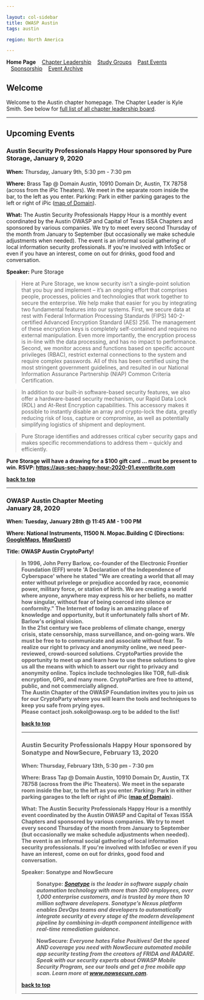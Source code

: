 ```yaml
---

layout: col-sidebar
title: OWASP Austin
tags: austin

region: North America

---
```

<strong>Home Page</strong>
&nbsp;&nbsp;&nbsp;[Chapter Leadership](leadership.md)
&nbsp;&nbsp;&nbsp;[Study Groups](studygroups.md)
&nbsp;&nbsp;&nbsp;[Past Events](pastevents.md)
&nbsp;&nbsp;&nbsp;[Sponsorship](sponsorship.md)
&nbsp;&nbsp;&nbsp;[Event Archive](pasteventsarchive.md)

Welcome
-------
Welcome to the Austin chapter homepage. The Chapter Leader is Kyle Smith. See below for [full list of all chapter leadership board](leadership.md).

<hr/>

Upcoming Events
---------------

### Austin Security Professionals Happy Hour sponsored by Pure Storage, January 9, 2020 ###

**When:** Thursday, January 9th, 5:30 pm - 7:30 pm

**Where:** Brass Tap @ Domain Austin, 10910 Domain Dr, Austin, TX 78758 (across from the iPic Theaters). We meet in the separate room inside the bar, to the left as you enter. Parking: Park in either parking garages to the left or right of iPic (<a href="https://www.simon.com/mall/the-domain/map/#/location/the-brass-tap" target="_blank">map of Domain</a>).

**What:** The Austin Security Professionals Happy Hour is a monthly event coordinated by the Austin OWASP and Capital of Texas ISSA Chapters and sponsored by various companies. We try to meet every second Thursday of the month from January to September (but occasionally we make schedule adjustments when needed). The event is an informal social gathering of local information security professionals. If you're involved with InfoSec or even if you have an interest, come on out for drinks, good food and conversation. 

**Speaker:** Pure Storage

<blockquote>Here at Pure Storage, we know security isn’t a single-point solution that you buy and implement – it’s an ongoing effort that comprises people, processes, policies and technologies that work together to secure the enterprise. We help make that easier for you by integrating two fundamental features into our systems. First, we secure data at rest with Federal Information Processing Standards (FIPS) 140-2-certified Advanced Encryption Standard (AES) 256. The management of these encryption keys is completely self-contained and requires no external manipulation. Even more importantly, the encryption process is in-line with the data processing, and has no impact to performance. Second, we monitor access and functions based on specific account privileges (RBAC), restrict external connections to the system and require complex passwords. All of this has been certified using the most stringent government guidelines, and resulted in our National Information Assurance Partnership (NIAP) Common Criteria Certification.</blockquote>

<blockquote>In addition to our built-in software-based security features, we also offer a hardware-based security mechanism, our Rapid Data Lock (RDL) and At-Rest Encryption capabilities. This accessory makes it possible to instantly disable an array and crypto-lock the data, greatly reducing risk of loss, capture or compromise, as well as potentially simplifying logistics of shipment and deployment.</blockquote>

<blockquote>Pure Storage identifies and addresses critical cyber security gaps and makes specific recommendations to address them – quickly and efficiently.</blockquote>

<strong>Pure Storage will have a drawing for a $100 gift card ... must be present to win.
RSVP: <a href="https://aus-sec-happy-hour-2020-01.eventbrite.com" target="_blank">https://aus-sec-happy-hour-2020-01.eventbrite.com</a>


[back to top](#welcome)
<hr>

### OWASP Austin Chapter Meeting<br>January 28, 2020 ###

**When:** Tuesday, January 28th @ 11:45 AM - 1:00 PM

**Where:** National Instruments, 11500 N. Mopac.Building C (Directions: <a href="https://www.google.com/maps/place/National+Instruments/@30.4077179,-97.7268262,17z/data=!3m1!4b1!4m2!3m1!1s0x865b34c37397e56b:0x765d5bc26a58ce96" target="_blank">GoogleMaps</a>, <a href="http://www.mapquest.com/maps?address=11500+N+Mo+Pac+Expy&amp;city=Austin&amp;state=TX&amp;zipcode=78759&amp;redirect=true" target="_blank">MapQuest</a>)

**Title:** OWASP Austin CryptoParty!

<blockquote>
        In 1996, John Perry Barlow, co-founder of the Electronic Frontier Foundation (EFF) wrote 'A Declaration of the Independence of Cyberspace' where he stated "We are creating a world that all may enter without privelege or prejudice accorded by race, economic power, military force, or station of birth. We are creating a world where anyone, anywhere may express his or her beliefs, no matter how singular, without fear of being coerced into silence or conformity." The Internet of today is an amazing place of knowledge and opportunity, but it unfortunately falls short of Mr. Barlow's original vision.
        <br/>
        In the 21st century we face problems of climate change, energy crisis, state censorship, mass surveillance, and on-going wars. We must be free to to communicate and associate without fear. To realize our right to privacy and anonymity online, we need peer-reviewed, crowd-sourced solutions. CryptoParties provide the opportunity to meet up and learn how to use these solutions to give us all the means with which to assert our right to privacy and anonymity online. Topics include technologies like TOR, full-disk encryption, GPG, and many more. CryptoParties are free to attend, public, and not commercially aligned.
        <br/>
        The Austin Chapter of the OWASP Foundation invites you to join us for our CryptoParty where you will learn the tools and techniques to keep you safe from prying eyes.
        <br/>
        Please contact josh.sokol@owasp.org to be added to the list!
<br/
**Speaker:** Josh Sokol and others
</blockquote>
        
[back to top](#welcome)
<hr>

### Austin Security Professionals Happy Hour sponsored by Sonatype and NowSecure, February 13, 2020 ###

**When:** Thursday, February 13th, 5:30 pm - 7:30 pm

**Where:** Brass Tap @ Domain Austin, 10910 Domain Dr, Austin, TX 78758 (across from the iPic Theaters). We meet in the separate room inside the bar, to the left as you enter. Parking: Park in either parking garages to the left or right of iPic (<a href="https://www.simon.com/mall/the-domain/map/#/location/the-brass-tap" target="_blank">map of Domain</a>).

**What:** The Austin Security Professionals Happy Hour is a monthly event coordinated by the Austin OWASP and Capital of Texas ISSA Chapters and sponsored by various companies. We try to meet every second Thursday of the month from January to September (but occasionally we make schedule adjustments when needed). The event is an informal social gathering of local information security professionals. If you're involved with InfoSec or even if you have an interest, come on out for drinks, good food and conversation. 

**Speaker:** Sonatype and NowSecure

<blockquote><strong>Sonatype:</strong> <i><a href="https://www.sonatype.com" target="_blank">Sonatype</a> is the leader in software supply chain automation technology with more than 300 employees, over 1,000 enterprise customers, and is trusted by more than 10 million software developers.  Sonatype’s Nexus platform enables DevOps teams and developers to automatically integrate security at every stage of the modern development pipeline by combining in-depth component intelligence with real-time remediation guidance.</i></blockquote> 

<blockquote><strong>NowSecure:</strong> <i>Everyone hates False Positives! Get the speed AND coverage you need with NowSecure automated mobile app security testing from the creators of FRIDA and RADARE. Speak with our security experts about OWASP Mobile Security Program, see our tools and get a free mobile app scan. Learn more at <a href="https://www.nowsecure.com" target="_blank">www.nowsecure.com</a>.</i></blockquote>

[back to top](#welcome)
<hr>
